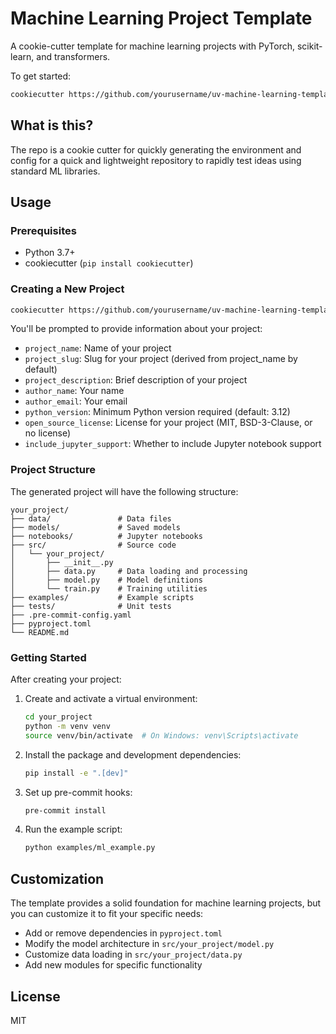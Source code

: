 # Machine Learning Project Template

A cookie-cutter template for machine learning projects with PyTorch, scikit-learn, and transformers.


To get started:
```bash
cookiecutter https://github.com/yourusername/uv-machine-learning-template
```

## What is this?

The repo is a cookie cutter for quickly generating the environment and config for
a quick and lightweight repository to rapidly test ideas using standard ML libraries.

## Usage

### Prerequisites

- Python 3.7+
- cookiecutter (`pip install cookiecutter`)

### Creating a New Project

```bash
cookiecutter https://github.com/yourusername/uv-machine-learning-template
```

You'll be prompted to provide information about your project:

- `project_name`: Name of your project
- `project_slug`: Slug for your project (derived from project_name by default)
- `project_description`: Brief description of your project
- `author_name`: Your name
- `author_email`: Your email
- `python_version`: Minimum Python version required (default: 3.12)
- `open_source_license`: License for your project (MIT, BSD-3-Clause, or no license)
- `include_jupyter_support`: Whether to include Jupyter notebook support

### Project Structure

The generated project will have the following structure:

```
your_project/
├── data/               # Data files
├── models/             # Saved models
├── notebooks/          # Jupyter notebooks
├── src/                # Source code
│   └── your_project/
│       ├── __init__.py
│       ├── data.py     # Data loading and processing
│       ├── model.py    # Model definitions
│       └── train.py    # Training utilities
├── examples/           # Example scripts
├── tests/              # Unit tests
├── .pre-commit-config.yaml
├── pyproject.toml
└── README.md
```

### Getting Started

After creating your project:

1. Create and activate a virtual environment:
   ```bash
   cd your_project
   python -m venv venv
   source venv/bin/activate  # On Windows: venv\Scripts\activate
   ```

2. Install the package and development dependencies:
   ```bash
   pip install -e ".[dev]"
   ```

3. Set up pre-commit hooks:
   ```bash
   pre-commit install
   ```

4. Run the example script:
   ```bash
   python examples/ml_example.py
   ```

## Customization

The template provides a solid foundation for machine learning projects, but you can customize it to fit your specific needs:

- Add or remove dependencies in `pyproject.toml`
- Modify the model architecture in `src/your_project/model.py`
- Customize data loading in `src/your_project/data.py`
- Add new modules for specific functionality

## License

MIT
